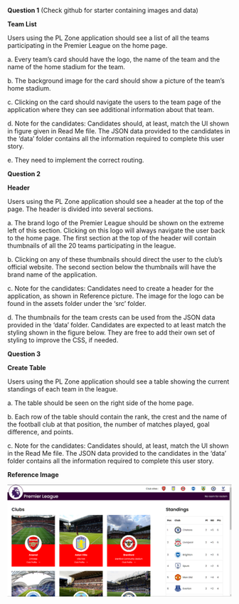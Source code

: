 **Question 1** (Check github for starter containing images and data)

**Team List**

Users using the PL Zone application should see a list of all the teams participating in the Premier League on the home page.

a. Every team’s card should have the logo, the name of the team and the name of the home stadium for the team.

b. The background image for the card should show a picture of the team’s home stadium.

c. Clicking on the card should navigate the users to the team page of the application where they can see additional information about that team.

d. Note for the candidates: Candidates should, at least, match the UI shown in figure given in Read Me file. The JSON data provided to the candidates in the ‘data’ folder contains all the information required to complete this user story.

e. They need to implement the correct routing.




**Question 2**

**Header**

Users using the PL Zone application should see a header at the top of the page. The header is divided into several sections.

a. The brand logo of the Premier League should be shown on the extreme left of this section. Clicking on this logo will always navigate the user back to the home page. The first section at the top of the header will contain thumbnails of all the 20 teams participating in the league.

b. Clicking on any of these thumbnails should direct the user to the club’s official website. The second section below the thumbnails will have the brand name of the application.

c. Note for the candidates: Candidates need to create a header for the application, as shown in Reference picture. The image for the logo can be found in the assets folder under the ‘src’ folder.

d. The thumbnails for the team crests can be used from the JSON data provided in the ‘data’ folder. Candidates are expected to at least match the styling shown in the figure below. They are free to add their own set of styling to improve the CSS, if needed.


**Question 3**

**Create Table**

Users using the PL Zone application should see a table showing the current standings of each team in the league.

a. The table should be seen on the right side of the home page.

b. Each row of the table should contain the rank, the crest and the name of the football club at that position, the number of matches played, goal difference, and points.

c. Note for the candidates: Candidates should, at least, match the UI shown in the Read Me file. The JSON data provided to the candidates in the ‘data’ folder contains all the information required to complete this user story.



**Reference Image**


<img src="https://github.com/Kiranism/React-Frontend-Task/blob/main/src/assets/reference/task%20react.png">
